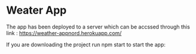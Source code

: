 # Weater App 

The app has been deployed to a server which can be accssed through this link : https://weather-appnord.herokuapp.com/

If you are downloading the project run npm start to start the app:

